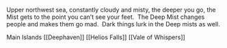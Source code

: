 Upper northwest sea, constantly cloudy and misty, the deeper you go, the Mist gets to the point you can’t see your feet.  The Deep Mist changes people and makes them go mad.  Dark things lurk in the Deep mists as well.

Main Islands
[[Deephaven]]
[[Helios Falls]]
[[Vale of Whispers]]
